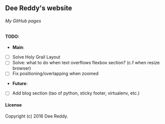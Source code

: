 ## Dee Reddy's website
###### My GitHub pages


#### TODO:
- **Main**:
+ [ ] Solve Holy Grail Layout
+ [ ] Solve: what to do when text overflows flexbox section? (c.f when resize browser)
+ [ ] Fix positioning/overlapping when zoomed

- **Future**:
+ [ ] Add blog section (tao of python, sticky footer, virtualenv, etc.)

#### License
Copyright (c) 2016 Dee Reddy.
